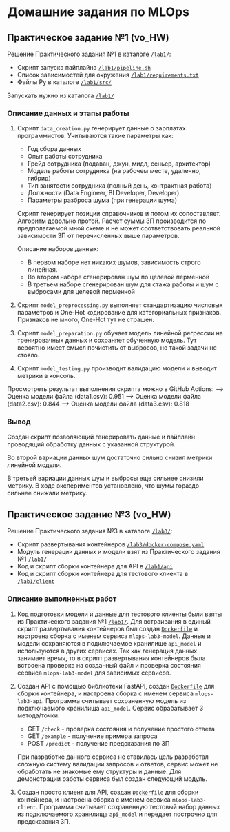 # Домашние задания по MLOps


## Практическое задание №1 (vo_HW)

Решение Практического задания №1 в каталоге [```/lab1/```](/lab1/):
* Скрипт запуска пайплайна [```/lab1/pipeline.sh```](/lab1/pipeline.sh)
* Список зависимостей для окружения [```/lab1/requirements.txt```](/lab1/requirements.txt)
* Файлы Py в каталоге [```/lab1/src/```](/lab1/src/)

Запускать нужно из каталога [```/lab1/```](/lab1/)


### Описание данных и этапы работы

1. Скрипт ```data_creation.py``` генерирует данные о зарплатах программистов. Учитываются такие параметры как:
    * Год сбора данных
    * Опыт работы сотрудника
    * Грейд сотрудника (подаван, джун, мидл, сеньер, архитектор)
    * Модель работы сотрудника (на рабочем месте, удаленно, гибрид)
    * Тип занятости сотрудника (полный день, контрактная работа)
    * Должности (Data Engineer, BI Developer, Developer)
    * Параметры разброса шума (при генерации шума)
    
    Скрипт генерирует позиции справочников и потом их сопоставляет. Алгоритм довольно протой. Расчет суммы ЗП производится по предполагаемой мной схеме и не может соответствовать реальной зависимости ЗП от перечисленных выше параметров.

    Описание наборов данных:
    * В первом наборе нет никаких шумов, зависимость строго линейная.
    * Во втором наборе сгенерирован шум по целевой перменной
    * В третьем наборе сгенерирован шум для стажа работы и шум с выбросами для целевой перменной

2. Скрипт ```model_preprocessing.py``` выполняет стандартизацию числовых параметров и One-Hot кодирование для категориальных признаков. Признаков не много, One-Hot тут не страшен.

3. Скрипт ```model_preparation.py``` обучает модель линейной регрессии на тренировачных данных и сохраняет обученную модель. Тут вероятно имеет смысл почистить от выбросов, но такой задачи не стояло. 

4. Скрипт ```model_testing.py``` производит валидацию модели и выводит метрики в консоль. 


Просмотреть результат выполнения скрипта можно в GitHub Actions:
--> Оценка модели файла (data1.csv):  0.951
--> Оценка модели файла (data2.csv):  0.844
--> Оценка модели файла (data3.csv):  0.818


### Вывод 

Создан скрипт позволяющий генерировать данные и пайплайн проводящий обработку данных с указанной структурой.

Во второй вариации данных шум достаточно сильно снизил метрики линейной модели.

В третьей вариации данных шум и выбросы еще сильнее снизили метрику. В ходе экспериментов установлено, что шумы гораздо сильнее снижали метрику. 


## Практическое задание №3 (vo_HW)

Решение Практического задания №3 в каталоге [```/lab3/```](/lab3/):
* Скрипт развертывания контейнеров [```/lab3/docker-compose.yaml```](/lab3/docker-compose.yaml)
* Модуль генерации данных и модели взят из Практического задания №1 [```/lab1/```](/lab1/)
* Код и скрипт сборки контейнера для API в [```/lab1/api```](/lab1/api/)
* Код и скрипт сборки контейнера для тестового клиента в [```/lab1/client```](/lab1/client/)

### Описание выполненных работ

1. Код подготовки модели и данные для тестового клиенты были взяты из Практического задания №1 [```/lab1/```](/lab1/). Для встраивания в единый скрипт развертывания контейнеров был создан [```Dockerfile```](/lab1/Dockerfile) и настроена сборка с именем сервиса ```mlops-lab3-model```. Данные и модели сохраняются в подключаемое хранилище ```api_model``` и используются в других сервисах. Так как генерация данных занимает время, то в скрипт развертывания контейнеров была встроена проверка на созданный файл и проверка состояния сервиса ```mlops-lab3-model``` для зависимых сервисов.

2. Создан API с помощью библиотеки FastAPI, создан [```Dockerfile```](/lab3/api/Dockerfile) для сборки контейнера, и настроена сборка с именем сервиса ```mlops-lab3-api```. Программа считывает сохраненную модель из подключаемого хранилища ```api_model```. Сервис обрабатывает 3 метода/точки:
    * GET ```/check``` - проверка состояния и получение простого ответа
    * GET ```/example``` - получение примера запроса
    * POST ```/predict``` - получение предсказания по ЗП

    При пазработке данного сервиса не ставилась цель разработал сложную систему валидации запросов и ответов, сервис может не обработать не знакомые ему структуры и данные. Для демонстрации работы сервиса был создан следующий модуль.

3. Создан просто клиент для API, создан [```Dockerfile```](/lab3/client/Dockerfile) для сборки контейнера, и настроена сборка с именем сервиса ```mlops-lab3-client```. Программа считывает сохраненную тестовый набор данных из подключаемого хранилища ```api_model``` и передает построчно для предсказания ЗП.



